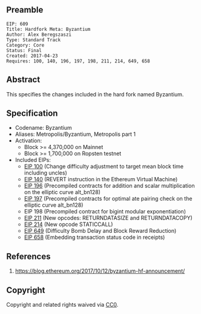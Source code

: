 ## Preamble

    EIP: 609
    Title: Hardfork Meta: Byzantium
    Author: Alex Beregszaszi
    Type: Standard Track
    Category: Core
    Status: Final
    Created: 2017-04-23
    Requires: 100, 140, 196, 197, 198, 211, 214, 649, 658

## Abstract

This specifies the changes included in the hard fork named Byzantium.

## Specification

- Codename: Byzantium
- Aliases: Metropolis/Byzantium, Metropolis part 1
- Activation:
  - Block >= 4,370,000 on Mainnet
  - Block >= 1,700,000 on Ropsten testnet
- Included EIPs:
  - [EIP 100](eip-0100.md) (Change difficulty adjustment to target mean block time including uncles)
  - [EIP 140](eip-0140.md) (REVERT instruction in the Ethereum Virtual Machine)
  - [EIP 196](eip-0196.md) (Precompiled contracts for addition and scalar multiplication on the elliptic curve alt_bn128)
  - [EIP 197](eip-0197.md) (Precompiled contracts for optimal ate pairing check on the elliptic curve alt_bn128)
  - EIP 198 (Precompiled contract for bigint modular exponentiation)
  - [EIP 211](eip-0211.md) (New opcodes: RETURNDATASIZE and RETURNDATACOPY)
  - [EIP 214](eip-0214.md) (New opcode STATICCALL)
  - [EIP 649](eip-0649.md) (Difficulty Bomb Delay and Block Reward Reduction)
  - [EIP 658](eip-0658.md) (Embedding transaction status code in receipts)
  
## References

1. https://blog.ethereum.org/2017/10/12/byzantium-hf-announcement/

## Copyright

Copyright and related rights waived via [CC0](https://creativecommons.org/publicdomain/zero/1.0/).
